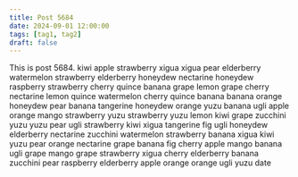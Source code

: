 ```yaml
---
title: Post 5684
date: 2024-09-01 12:00:00
tags: [tag1, tag2]
draft: false
---
```

This is post 5684.
kiwi
apple
strawberry
xigua
xigua
pear
elderberry
watermelon
strawberry
elderberry
honeydew
nectarine
honeydew
raspberry
strawberry
cherry
quince
banana
grape
lemon
grape
cherry
nectarine
lemon
quince
watermelon
cherry
quince
banana
banana
orange
honeydew
pear
banana
tangerine
honeydew
orange
yuzu
banana
ugli
apple
orange
mango
strawberry
yuzu
strawberry
yuzu
lemon
kiwi
grape
zucchini
yuzu
yuzu
pear
ugli
strawberry
kiwi
xigua
tangerine
fig
ugli
honeydew
elderberry
nectarine
zucchini
watermelon
strawberry
banana
xigua
kiwi
yuzu
pear
orange
nectarine
grape
banana
fig
cherry
apple
mango
banana
ugli
grape
mango
grape
strawberry
xigua
cherry
elderberry
banana
zucchini
pear
raspberry
elderberry
apple
orange
orange
ugli
yuzu
date
